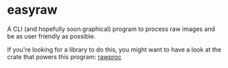 # easyraw

A CLI (and hopefully soon graphical) program to process raw images and be as user friendly as
possible.

If you're looking for a library to do this, you might want to have a look at the crate that powers
this program: [rawproc][rawproc-github]

[rawproc-github]: https://github.com/genuinebyte/rawproc